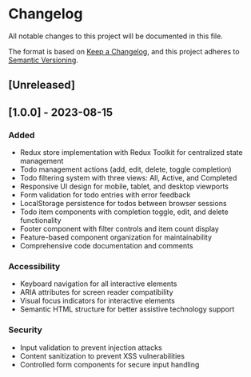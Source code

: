 # Changelog

All notable changes to this project will be documented in this file.

The format is based on [Keep a Changelog](https://keepachangelog.com/en/1.0.0/),
and this project adheres to [Semantic Versioning](https://semver.org/spec/v2.0.0.html).

## [Unreleased]

## [1.0.0] - 2023-08-15

### Added
- Redux store implementation with Redux Toolkit for centralized state management
- Todo management actions (add, edit, delete, toggle completion)
- Todo filtering system with three views: All, Active, and Completed
- Responsive UI design for mobile, tablet, and desktop viewports
- Form validation for todo entries with error feedback
- LocalStorage persistence for todos between browser sessions
- Todo item components with completion toggle, edit, and delete functionality
- Footer component with filter controls and item count display
- Feature-based component organization for maintainability
- Comprehensive code documentation and comments

### Accessibility
- Keyboard navigation for all interactive elements
- ARIA attributes for screen reader compatibility
- Visual focus indicators for interactive elements
- Semantic HTML structure for better assistive technology support

### Security
- Input validation to prevent injection attacks
- Content sanitization to prevent XSS vulnerabilities
- Controlled form components for secure input handling